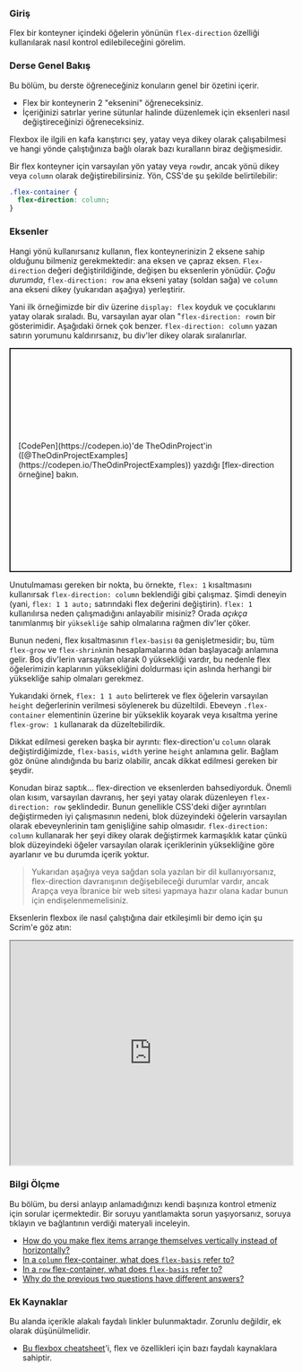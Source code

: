 ### Giriş

Flex bir konteyner içindeki öğelerin yönünün `flex-direction` özelliği kullanılarak nasıl kontrol edilebileceğini görelim.

### Derse Genel Bakış

Bu bölüm, bu derste öğreneceğiniz konuların genel bir özetini içerir.

-   Flex bir konteynerin 2 "eksenini" öğreneceksiniz.
-   İçeriğinizi satırlar yerine sütunlar halinde düzenlemek için eksenleri nasıl değiştireceğinizi öğreneceksiniz.

Flexbox ile ilgili en kafa karıştırıcı şey, yatay veya dikey olarak çalışabilmesi ve hangi yönde çalıştığınıza bağlı olarak bazı kuralların biraz değişmesidir.

Bir flex konteyner için varsayılan yön yatay veya `row`dır, <span id='flex-vertical'>ancak yönü dikey veya `column` olarak değiştirebilirsiniz. Yön, CSS'de şu şekilde belirtilebilir:
</span>

~~~css
.flex-container {
  flex-direction: column;
}
~~~

### Eksenler

<span id='flex-axes'>Hangi yönü kullanırsanız kullanın, flex konteynerinizin 2 eksene sahip olduğunu bilmeniz gerekmektedir: ana eksen ve çapraz eksen. `Flex-direction` değeri değiştirildiğinde, değişen bu eksenlerin yönüdür. _Çoğu durumda_, `flex-direction: row` ana ekseni yatay (soldan sağa) ve `column` ana ekseni dikey (yukarıdan aşağıya) yerleştirir.</span>

Yani ilk örneğimizde bir div üzerine `display: flex` koyduk ve çocuklarını yatay olarak sıraladı. Bu, varsayılan ayar olan "`flex-direction: row`ın bir gösterimidir. Aşağıdaki örnek çok benzer. `flex-direction: column` yazan satırın yorumunu kaldırırsanız, bu div'ler dikey olarak sıralanırlar.

<p class="codepen" data-height="400" data-default-tab="html,result" data-slug-hash="BaZKPdw" data-editable="true" data-user="TheOdinProjectExamples" style="height: 400px; box-sizing: border-box; display: flex; align-items: center; justify-content: center; border: 2px solid; margin: 1em 0; padding: 1em;">
  <span>[CodePen](https://codepen.io)'de TheOdinProject'in ([@TheOdinProjectExamples](https://codepen.io/TheOdinProjectExamples)) yazdığı [flex-direction örneğine] bakın.
  </span> 
</p>
<script async src="https://cpwebassets.codepen.io/assets/embed/ei.js"></script>

Unutulmaması gereken bir nokta, bu örnekte, `flex: 1` kısaltmasını kullanırsak `flex-direction: column` beklendiği gibi çalışmaz. Şimdi deneyin (yani, `flex: 1 1 auto;` satırındaki flex değerini değiştirin). `flex: 1` kullanılırsa neden çalışmadığını anlayabilir misiniz? Orada _açıkça_ tanımlanmış bir `yüksekliğe` sahip olmalarına rağmen div'ler çöker.

Bunun nedeni, <span id='row-flex-basis'> flex kısaltmasının `flex-basis`ı `0`a genişletmesidir; bu, tüm `flex-grow` ve `flex-shrink`nin hesaplamalarına `0`dan başlayacağı anlamına gelir.</span> Boş div'lerin varsayılan olarak 0 yüksekliği vardır, bu nedenle flex öğelerimizin kaplarının yüksekliğini doldurması için aslında herhangi bir yüksekliğe sahip olmaları gerekmez.

Yukarıdaki örnek, `flex: 1 1 auto` belirterek ve flex öğelerin varsayılan `height` değerlerinin verilmesi söylenerek bu düzeltildi. Ebeveyn `.flex-container` elementinin üzerine bir yükseklik koyarak veya kısaltma yerine `flex-grow: 1` kullanarak da düzeltebilirdik.

Dikkat edilmesi gereken başka bir ayrıntı: <span id='column-flex-basis'>flex-direction'u `column` olarak değiştirdiğimizde, `flex-basis`, `width` yerine `height` anlamına gelir.</span> Bağlam göz önüne alındığında bu bariz olabilir, ancak dikkat edilmesi gereken bir şeydir.

Konudan biraz saptık... flex-direction ve eksenlerden bahsediyorduk. Önemli olan kısım, varsayılan davranış, her şeyi yatay olarak düzenleyen `flex-direction: row` şeklindedir. Bunun genellikle CSS'deki diğer ayrıntıları değiştirmeden iyi çalışmasının nedeni, blok düzeyindeki öğelerin varsayılan olarak ebeveynlerinin tam genişliğine sahip olmasıdır. `flex-direction: column` kullanarak her şeyi dikey olarak değiştirmek karmaşıklık katar çünkü blok düzeyindeki öğeler varsayılan olarak içeriklerinin yüksekliğine göre ayarlanır ve bu durumda içerik yoktur.

> Yukarıdan aşağıya veya sağdan sola yazılan bir dil kullanıyorsanız, flex-direction davranışının değişebileceği durumlar vardır, ancak Arapça veya İbranice bir web sitesi yapmaya hazır olana kadar bunun için endişelenmemelisiniz. 

Eksenlerin flexbox ile nasıl çalıştığına dair etkileşimli bir demo için şu Scrim'e göz atın:

<iframe src="https://scrimba.com/learn/flexbox/main-axis-and-cross-axis-flexbox-tutorial-cz94MT8?embed=odin,mini-header,no-big-play,no-next-up" sandbox="allow-scripts allow-same-origin" width="100%" height="400"></iframe>

### Bilgi Ölçme

Bu bölüm, bu dersi anlayıp anlamadığınızı kendi başınıza kontrol etmeniz için sorular içermektedir. Bir soruyu yanıtlamakta sorun yaşıyorsanız, soruya tıklayın ve bağlantının verdiği materyali inceleyin.

-   [How do you make flex items arrange themselves vertically instead of horizontally?](#flex-vertical)
-   [In a `column` flex-container, what does `flex-basis` refer to?](#column-flex-basis)
-   [In a `row` flex-container, what does `flex-basis` refer to?](#row-flex-basis)
-   [Why do the previous two questions have different answers?](#flex-axes)

### Ek Kaynaklar

Bu alanda içerikle alakalı faydalı linkler bulunmaktadır. Zorunlu değildir, ek olarak düşünülmelidir.

*   [Bu flexbox cheatsheet](https://flexbox.malven.co/)'i, flex ve özellikleri için bazı faydalı kaynaklara sahiptir.